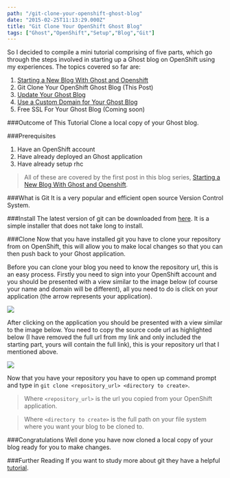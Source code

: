 ```yaml
---
path: "/git-clone-your-openshift-ghost-blog"
date: "2015-02-25T11:13:29.000Z"
title: "Git Clone Your OpenShift Ghost Blog"
tags: ["Ghost","OpenShift","Setup","Blog","Git"]
---
```


So I decided to compile a mini tutorial comprising of five parts, which go
through the steps involved in starting up a Ghost blog on OpenShift using my
experiences. The topics covered so far are:

1. [Starting a New Blog With Ghost and Openshift](https://www.insidersbyte.com/setting-up-ghost-on-openshift/)
2. Git Clone Your OpenShift Ghost Blog (This Post)
3. [Update Your Ghost Blog](https://www.insidersbyte.com/update-your-openshift-ghost-blog/)
4. [Use a Custom Domain for Your Ghost Blog](https://www.insidersbyte.com/use-a-custom-domain-for-your-openshift-ghost-blog/)
5. Free SSL For Your Ghost Blog (Coming soon)

###Outcome of This Tutorial Clone a local copy of your Ghost blog.

###Prerequisites

1. Have an OpenShift account
2. Have already deployed an Ghost application
3. Have already setup rhc

> All of these are covered by the first post in this blog series,
> [Starting a New Blog With Ghost and Openshift](https://www.insidersbyte.com/setting-up-ghost-on-openshift/).

###What is Git It is a very popular and efficient open source Version Control
System.

###Install The latest version of git can be downloaded from
[here](http://git-scm.com/downloads). It is a simple installer that does not
take long to install.

###Clone Now that you have installed git you have to clone your repository from
on OpenShift, this will allow you to make local changes so that you can then
push back to your Ghost application.

Before you can clone your blog you need to know the repository url, this is an
easy process. Firstly you need to sign into your OpenShift account and you
should be presented with a view similar to the image below (of course your name
and domain will be different), all you need to do is click on your application
(the arrow represents your application).

![](https://insidersbyte.blob.core.windows.net/ghost/2017/09/Application_List-1457110905187.png)

After clicking on the application you should be presented with a view similar to
the image below. You need to copy the source code url as highlighted below (I
have removed the full url from my link and only included the starting part,
yours will contain the full link), this is your repository url that I mentioned
above.

![](https://insidersbyte.blob.core.windows.net/ghost/2017/09/Repository_Url-1457110913498.png)

Now that you have your repository you have to open up command prompt and type in
`git clone <repository_url> <directory to create>`.

> Where `<repository_url>` is the url you copied from your OpenShift
> application.

> Where `<directory to create>` is the full path on your file system where you
> want your blog to be cloned to.

###Congratulations Well done you have now cloned a local copy of your blog ready
for you to make changes.

###Further Reading If you want to study more about git they have a helpful
[tutorial](http://git-scm.com/docs/gittutorial).
